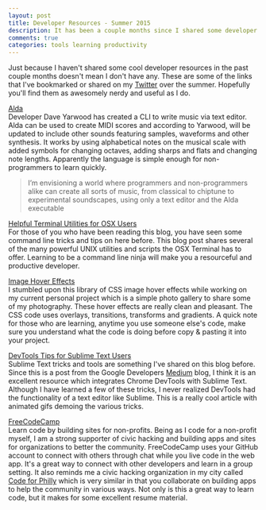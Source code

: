 ```yaml
---
layout: post
title: Developer Resources - Summer 2015
description: It has been a couple months since I shared some developer resources so I made sure to post some extra worthwhile links for this summer's link dump.
comments: true
categories: tools learning productivity
---
```


Just because I haven't shared some cool developer resources in the past couple months doesn't mean I don't have any. These are some of the links that I've bookmarked or shared on my [Twitter](http://www.twitter.com/tonecodes) over the summer. Hopefully you'll find them as awesomely nerdy and useful as I do.

[Alda](http://daveyarwood.github.io/alda/2015/09/05/alda-a-manifesto-and-gentle-introduction/)<br>
Developer Dave Yarwood has created a CLI to write music via text editor. Alda can be used to create MIDI scores and according to Yarwood, will be updated to include other sounds featuring samples, waveforms and other synthesis. It works by using alphabetical notes on the musical scale with added symbols for changing octaves, adding sharps and flats and changing note lengths. Apparently the language is simple enough for non-programmers to learn quickly.

>I’m envisioning a world where programmers and non-programmers alike can create all sorts of music, from classical to chiptune to experimental soundscapes, using only a text editor and the Alda executable

[Helpful Terminal Utilities for OSX Users](http://www.mitchchn.me/2014/os-x-terminal/)<br>
For those of you who have been reading this blog, you have seen some command line tricks and tips on here before. This blog post shares several of the many powerful UNIX utilities and scripts the OSX Terminal has to offer. Learning to be a command line ninja will make you a resourceful and productive developer.

[Image Hover Effects](http://miketricking.github.io/dist/)<br>
I stumbled upon this library of CSS image hover effects while working on my current personal project which is a simple photo gallery to share some of my photography. These hover effects are really clean and pleasant. The CSS code uses overlays, transitions, transforms and gradients. A quick note for those who are learning, anytime you use someone else's code, make sure you understand what the code is doing before copy &amp; pasting it into your project.

[DevTools Tips for Sublime Text Users](https://medium.com/google-developers/devtools-tips-for-sublime-text-users-cdd559ee80f8)<br>
Sublime Text tricks and tools are something I've shared on this blog before. Since this is a post from the Google Developers [Medium](https://medium.com/google-developers) blog, I think it is an excellent resource which integrates Chrome DevTools with Sublime Text. Although I have learned a few of these tricks, I never realized DevTools had the functionality of a text editor like Sublime. This is a really cool article with animated gifs demoing the various tricks.

[FreeCodeCamp](http://www.freecodecamp.com/)<br>
Learn code by building sites for non-profits. Being as I code for a non-profit myself, I am a strong supporter of civic hacking and building apps and sites for organizations to better the community. FreeCodeCamp uses your GitHub account to connect with others through chat while you live code in the web app. It's a great way to connect with other developers and learn in a group setting. It also reminds me a civic hacking organization in my city called [Code for Philly](https://codeforphilly.org/) which is very similar in that you collaborate on building apps to help the community in various ways. Not only is this a great way to learn code, but it makes for some excellent resume material.
